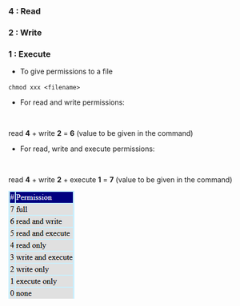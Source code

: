 ### 4 : Read

### 2 : Write

### 1 : Execute


* To give permissions to a file

`chmod xxx <filename>`

* For read and write permissions:
<br />


 read **4** + write **2**  =   **6** (value to be given in the command)



* For read, write and execute permissions:
<br />


 read **4** + write **2** + execute **1**   =   **7** (value to be given in the command)




![](assets/markdown-img-paste-20180309005337811.png)
